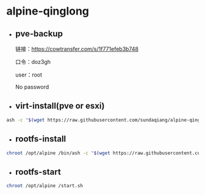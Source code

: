 # alpine-qinglong

- ## pve-backup
    链接：https://cowtransfer.com/s/1f771efeb3b748
    
    口令：doz3gh
    
    user：root
    
    No password
    
- ## virt-install(pve or esxi)
```sh
ash -c "$(wget https://raw.githubusercontent.com/sundaqiang/alpine-qinglong/main/virt-install.sh -q -O -)"
```

- ## rootfs-install
```sh
chroot /opt/alpine /bin/ash -c "$(wget https://raw.githubusercontent.com/sundaqiang/alpine-qinglong/main/rootfs-install.sh -q -O -)"
```

- ## rootfs-start
```sh
chroot /opt/alpine /start.sh
```
